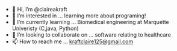 - 👋 Hi, I’m @claireakraft
- 👀 I’m interested in ... learning more about programing!
- 🌱 I’m currently learning ... Biomedical engineering at Marquette Univeristy (C,java, Python)
- 💞️ I’m looking to collaborate on ... software relating to healthcare 
- 📫 How to reach me ... kraftclaire125@gmail.com

<!---
claireakraft/claireakraft is a ✨ special ✨ repository because its `README.md` (this file) appears on your GitHub profile.
You can click the Preview link to take a look at your changes.
--->
